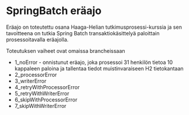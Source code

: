 # SpringBatch eräajo

Eräajo on toteutettu osana Haaga-Helian tutkimusprosessi-kurssia ja sen tavoitteena on tutkia Spring Batch transaktiokäsittelyä paloittain prosessoitavalla eräajolla.

Toteutuksen vaiheet ovat omaissa brancheissaan
* 1_noError - onnistunut eräajo, joka prosessoi 31 henkilön tietoa 10 kappaleen paloina ja tallentaa tiedot muistinvaraiseen H2 tietokantaan
* 2_processorError
* 3_writerError
* 4_retryWithProcessorError
* 5_retryWithWriterError
* 6_skipWithProcessorError
* 7_skipWithWriterError
